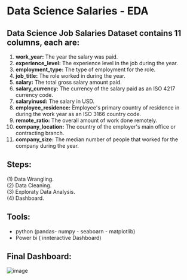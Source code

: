 # Data Science Salaries - EDA

## Data Science Job Salaries Dataset contains 11 columns, each are:
1. **work_year:** The year the salary was paid.
2. **experience_level:** The experience level in the job during the year.
3. **employment_type:** The type of employment for the role.
4. **job_title:** The role worked in during the year.
5. **salary:** The total gross salary amount paid.
6. **salary_currency:** The currency of the salary paid as an ISO 4217 currency code.
7. **salaryinusd:** The salary in USD.
8. **employee_residence:** Employee's primary country of residence in during the work year as an ISO 3166 country code.
9. **remote_ratio:** The overall amount of work done remotely.
10. **company_location:** The country of the employer's main office or contracting branch.
11. **company_size:** The median number of people that worked for the company during the year.


## Steps: 
(1) Data Wrangling. <br>
(2) Data Cleaning. <br>
(3) Exploraty Data Analysis. <br>
(4) Dashboard.

## Tools: 
- python (pandas- numpy - seaboarn - matplotlib)
- Power bi ( innteractive Dashboard)

## Final Dashboard: 
![image](https://user-images.githubusercontent.com/58444526/183584147-bdc7975d-195f-47a0-afbb-32348b5deae1.png)


